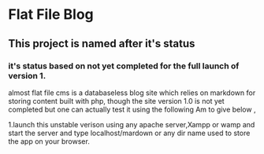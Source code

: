 # Flat File Blog
## This project is named after it's status 
### it's status based on not yet completed for the  full launch of version 1.

almost flat file cms is a databaseless blog site which relies on markdown for storing content built with php, though the site version 1.0 is not yet completed but one can actually test it using the following Am  to give below ,

1.launch this unstable verison using any apache server,Xampp or wamp and start the server and type localhost/mardown or any dir name used to store the app on your browser.

